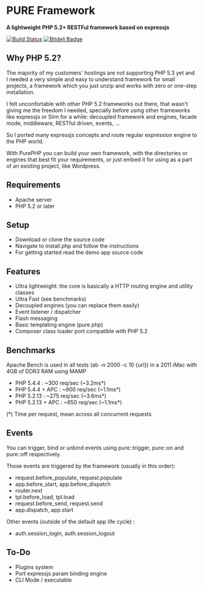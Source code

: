 # PURE Framework

**A lightweight PHP 5.2+ RESTFul framework based on expressjs**

[![Build Status](https://travis-ci.org/purephp/purephp_legacy.png)](https://travis-ci.org/purephp/purephp_legacy)
[![Bitdeli Badge](https://d2weczhvl823v0.cloudfront.net/purephp/purephp_legacy/trend.png)](https://bitdeli.com/free "Bitdeli Badge")

## Why PHP 5.2?

The majority of my customers' hostings are not supporting PHP 5.3 yet and I needed a very simple and easy to understand framework
for small projects, a framework which you just unzip and works with zero or one-step installation.

I felt unconfortable with other PHP 5.2 frameworks out there, that wasn't giving me the freedom I needed, specially before
using other frameworks like expressjs or Slim for a while: decoupled framework and engines, facade mode, middleware, RESTful driven, events, ...

So I ported many expressjs concepts and route regular expression engine to the PHP world.

With PurePHP you can build your own framework, with the directories or engines that best fit your requirements, or just embed it
for using as a part of an existing project, like Wordpress.

## Requirements

* Apache server
* PHP 5.2 or later

## Setup

* Download or clone the source code
* Navigate to install.php and follow the instructions
* For getting started read the demo app source code

## Features

* Ultra lightweight: the core is basically a HTTP routing engine and utility classes
* Ultra Fast (see benchmarks)
* Decoupled engines (you can replace them easily)
* Event listener / dispatcher
* Flash messaging
* Basic templating engine (pure php)
* Composer class loader port compatible with PHP 5.2

## Benchmarks

Apache Bench is used in all tests (ab -n 2000 -c 10 {url}) in
a 2011 iMac with 4GB of DDR3 RAM using MAMP

* PHP 5.4.4 :  ~300 req/sec (~3.2ms*)
* PHP 5.4.4 + APC :  ~900 req/sec (~1.1ms*)
* PHP 5.2.13 :  ~275 req/sec (~3.6ms*)
* PHP 5.2.13 + APC :  ~850 req/sec (~1.1ms*)

(*) Time per request, mean across all concurrent requests

## Events

You can trigger, bind or unbind events using pure::trigger, pure::on and
pure::off respectively.

Those events are triggered by the framework (usually in this order):

* request.before_populate, request.populate
* app.before_start, app.before_dispatch
* router.next
* tpl.before_load, tpl.load
* request.before_send, request.send
* app.dispatch, app.start


Other events (outside of the default app life cycle) :

* auth.session_login, auth.session_logout


## To-Do

* Plugins system
* Port expressjs param binding engine
* CLI Mode / executable